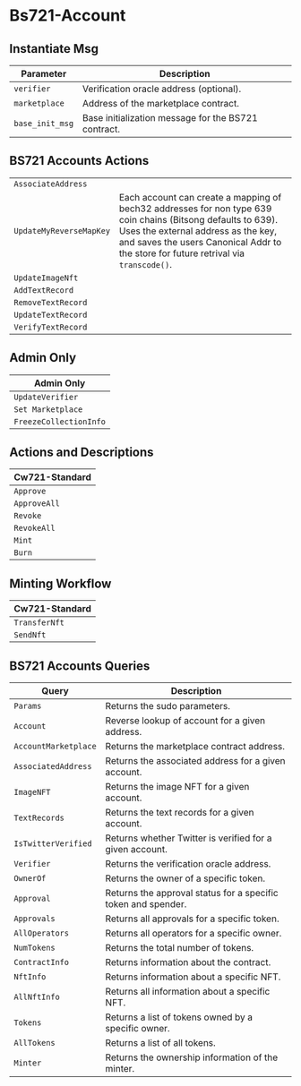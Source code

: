 # Bs721-Account



 ## Instantiate Msg 
| Parameter | Description | 
| --- | --- | 
| `verifier` | Verification oracle address (optional). | 
| `marketplace` | Address of the marketplace contract. | 
| `base_init_msg` | Base initialization message for the BS721 contract. |

## BS721 Accounts Actions 
|   |  |
| --- |--- |
| `AssociateAddress` | |
| `UpdateMyReverseMapKey` |  Each account can create a mapping of bech32 addresses for non type 639 coin chains (Bitsong defaults to 639). Uses the external address as the key, and saves the users Canonical Addr to the store for future retrival via `transcode()`. |
| `UpdateImageNft` | 
| `AddTextRecord` |     
| `RemoveTextRecord` | 
| `UpdateTextRecord` | 
| `VerifyTextRecord` |

## Admin Only 
| Admin Only | 
| --- | 
| `UpdateVerifier` | 
| `Set Marketplace` | 
| `FreezeCollectionInfo` |
 

## Actions and Descriptions
| Cw721-Standard | 
| --- | 
| `Approve` | 
| `ApproveAll` | 
| `Revoke` | 
| `RevokeAll` | 
| `Mint` | 
| `Burn` |

## Minting Workflow 
| Cw721-Standard | 
| --- | 
| `TransferNft` | 
| `SendNft` |
 

## BS721 Accounts Queries 
| Query | Description | 
| --- | --- | 
| `Params` | Returns the sudo parameters. | 
| `Account` | Reverse lookup of account for a given address. | 
| `AccountMarketplace` | Returns the marketplace contract address. | 
| `AssociatedAddress` | Returns the associated address for a given account. | 
| `ImageNFT` | Returns the image NFT for a given account. | 
| `TextRecords` | Returns the text records for a given account. | 
| `IsTwitterVerified` | Returns whether Twitter is verified for a given account. | 
| `Verifier` | Returns the verification oracle address. | 
| `OwnerOf` | Returns the owner of a specific token. | 
| `Approval` | Returns the approval status for a specific token and spender. | 
| `Approvals` | Returns all approvals for a specific token. | 
| `AllOperators` | Returns all operators for a specific owner. | 
| `NumTokens` | Returns the total number of tokens. | 
| `ContractInfo` | Returns information about the contract. | 
| `NftInfo` | Returns information about a specific NFT. | 
| `AllNftInfo` | Returns all information about a specific NFT. | 
| `Tokens` | Returns a list of tokens owned by a specific owner. | 
| `AllTokens` | Returns a list of all tokens. | 
| `Minter` | Returns the ownership information of the minter. |
